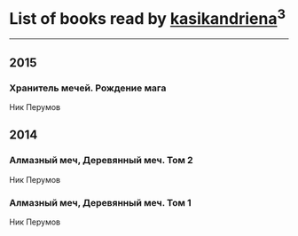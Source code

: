 # List of books read by [kasikandriena](http://vk.com/id152488954)<sup>3</sup>
---

## 2015

### Хранитель мечей. Рождение мага
Ник Перумов



## 2014

### Алмазный меч, Деревянный меч. Том 2
Ник Перумов


### Алмазный меч, Деревянный меч. Том 1
Ник Перумов



